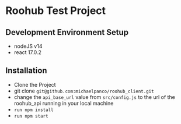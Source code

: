 # Roohub Test Project

## Development Environment Setup

 - nodeJS v14
 - react 17.0.2

 ## Installation

 - Clone the Project
 - git clone `git@github.com:michaelpanco/roohub_client.git`
 - change the `api_base_url` value from `src/config.js` to the url of the roohub_api running in your local machine
 - `run npm install`
 - `run npm start`
